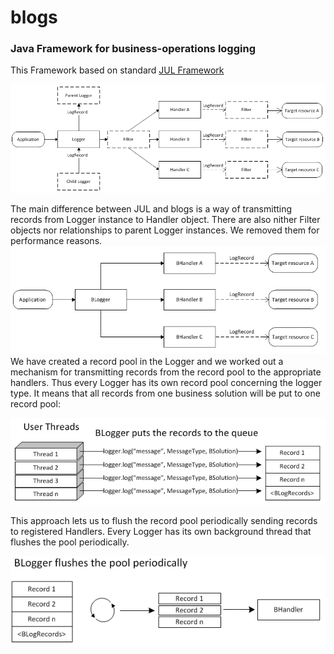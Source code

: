 # blogs
<h3>Java Framework for business-operations logging</h3>
<p>
This Framework based on standard <a href="http://docs.oracle.com/javase/8/docs/technotes/guides/logging/overview.html">JUL Framework</a>
<p>
<img src="https://github.com/rkoryakov/blogs/blob/master/doc/JUL.jpg"></img>
<p>
The main difference between JUL and blogs is a way of transmitting records from Logger instance to Handler object. There are also nither Filter objects nor relationships to parent Logger instances. We removed them for performance reasons.<br>
<img src="https://github.com/rkoryakov/blogs/blob/master/doc/BLOGS.jpg"></img><br>
We have created a record pool in the Logger and we worked out a mechanism for transmitting records from the record pool to the appropriate handlers. Thus every Logger has its own record pool concerning the logger type. It means that all records from one business solution will be put to one record pool:
<p>
<img src="https://github.com/rkoryakov/blogs/blob/master/doc/user_theads.jpg">
<p>
This approach lets us to flush the record pool periodically sending records to registered Handlers. Every Logger has its own background thread that flushes the pool periodically.
<p>
<img src="https://github.com/rkoryakov/blogs/blob/master/doc/Flushes.jpg">
